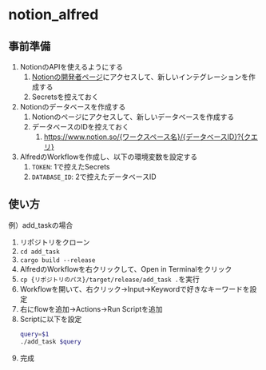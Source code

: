 # notion_alfred

## 事前準備

1. NotionのAPIを使えるようにする
   1. [Notionの開発者ページ](https://www.notion.so/my-integrations)にアクセスして、新しいインテグレーションを作成する
   2. Secretsを控えておく
2. Notionのデータベースを作成する
   1. Notionのページにアクセスして、新しいデータベースを作成する
   2. データベースのIDを控えておく
      1. https://www.notion.so/{ワークスペース名}/{データベースID}?{クエリ}
3. AlfredのWorkflowを作成し、以下の環境変数を設定する
   1. `TOKEN`: 1で控えたSecrets
   2. `DATABASE_ID`: 2で控えたデータベースID

## 使い方

例）add_taskの場合

1. リポジトリをクローン
2. `cd add_task`
3. `cargo build --release`
4. AlfredのWorkflowを右クリックして、Open in Terminalをクリック
5. `cp {リポジトリのパス}/target/release/add_task .`を実行
6. Workflowを開いて、右クリック→Input→Keywordで好きなキーワードを設定
7. 右にflowを追加→Actions→Run Scriptを追加
8. Scriptに以下を設定
   ```sh
   query=$1
   ./add_task $query
   ```
9. 完成
